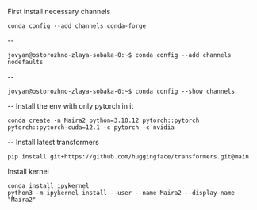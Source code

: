 First install necessary channels

```shell
conda config --add channels conda-forge
```
--
```shell
jovyan@ostorozhno-zlaya-sobaka-0:~$ conda config --add channels nodefaults
```
--
```shell
jovyan@ostorozhno-zlaya-sobaka-0:~$ conda config --show channels
```
--
Install the env with only pytorch in it
```shell
conda create -n Maira2 python=3.10.12 pytorch::pytorch pytorch::pytorch-cuda=12.1 -c pytorch -c nvidia
```
--
Install latest transformers

```shell
pip install git+https://github.com/huggingface/transformers.git@main
```

Install kernel
```shell
conda install ipykernel
python3 -m ipykernel install --user --name Maira2 --display-name "Maira2"
```

